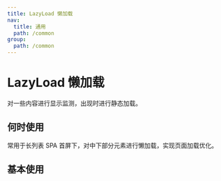 ```yaml
---
title: LazyLoad 懒加载
nav:
  title: 通用
  path: /common
group:
  path: /common
---
```


# LazyLoad 懒加载

对一些内容进行显示监测，出现时进行静态加载。

## 何时使用

常用于长列表 SPA 首屏下，对中下部分元素进行懒加载，实现页面加载优化。

## 基本使用

<code src="./demos/index1.tsx"/>

<API/>
